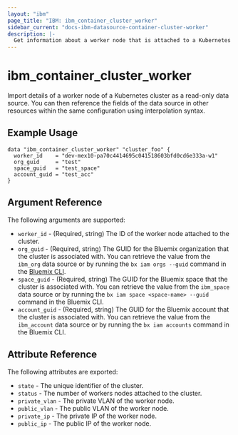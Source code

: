 ```yaml
---
layout: "ibm"
page_title: "IBM: ibm_container_cluster_worker"
sidebar_current: "docs-ibm-datasource-container-cluster-worker"
description: |-
  Get information about a worker node that is attached to a Kubernetes cluster on IBM Bluemix.
---
```


# ibm\_container_cluster_worker


Import details of a worker node of a Kubernetes cluster as a read-only data source. You can then reference the fields of the data source in other resources within the same configuration using interpolation syntax.


## Example Usage

```hcl
data "ibm_container_cluster_worker" "cluster_foo" {
  worker_id    = "dev-mex10-pa70c4414695c041518603bfd0cd6e333a-w1"
  org_guid     = "test"
  space_guid   = "test_space"
  account_guid = "test_acc"
}
```

## Argument Reference

The following arguments are supported:

* `worker_id` - (Required, string) The ID of the worker node attached to the cluster.
* `org_guid` - (Required, string) The GUID for the Bluemix organization that the cluster is associated with. You can retrieve the value from the `ibm_org` data source or by running the `bx iam orgs --guid` command in the [Bluemix CLI](https://console.bluemix.net/docs/cli/reference/bluemix_cli/get_started.html#getting-started).
* `space_guid` - (Required, string) The GUID for the Bluemix space that the cluster is associated with. You can retrieve the value from the `ibm_space` data source or by running the `bx iam space <space-name> --guid` command in the Bluemix CLI.
* `account_guid` - (Required, string) The GUID for the Bluemix account that the cluster is associated with. You can retrieve the value from the `ibm_account` data source or by running the `bx iam accounts` command in the Bluemix CLI.


## Attribute Reference

The following attributes are exported:

* `state` - The unique identifier of the cluster.
* `status` - The number of workers nodes attached to the cluster.
* `private_vlan` - The private VLAN of the worker node.
* `public_vlan` -  The public VLAN of the worker node.
* `private_ip` - The private IP of the worker node.
* `public_ip` -  The public IP of the worker node.
